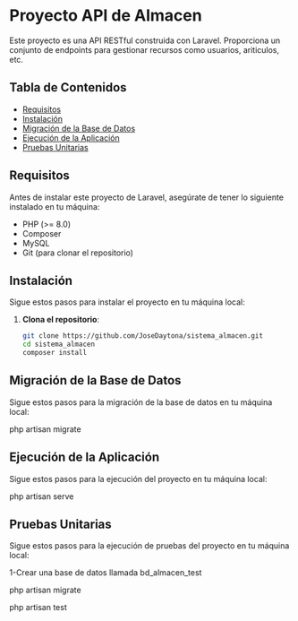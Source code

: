 # Proyecto API de Almacen

Este proyecto es una API RESTful construida con Laravel. Proporciona un conjunto de endpoints para gestionar recursos como usuarios, ariticulos, etc.

## Tabla de Contenidos

- [Requisitos](#requisitos)
- [Instalación](#instalación)
- [Migración de la Base de Datos](#migración-de-la-base-de-datos)
- [Ejecución de la Aplicación](#ejecución-de-la-aplicación)
- [Pruebas Unitarias](#pruebas-unitarias)

## Requisitos

Antes de instalar este proyecto de Laravel, asegúrate de tener lo siguiente instalado en tu máquina:

- PHP (>= 8.0)
- Composer
- MySQL
- Git (para clonar el repositorio)

## Instalación

Sigue estos pasos para instalar el proyecto en tu máquina local:

1. **Clona el repositorio**:

   ```bash
   git clone https://github.com/JoseDaytona/sistema_almacen.git
   cd sistema_almacen
   composer install

## Migración de la Base de Datos

Sigue estos pasos para la migración de la base de datos en tu máquina local:

   php artisan migrate        


## Ejecución de la Aplicación

Sigue estos pasos para la ejecución del proyecto en tu máquina local:

   php artisan serve


## Pruebas Unitarias

Sigue estos pasos para la ejecución de pruebas del proyecto en tu máquina local:

   1-Crear una base de datos llamada bd_almacen_test

   php artisan migrate

   php artisan test


